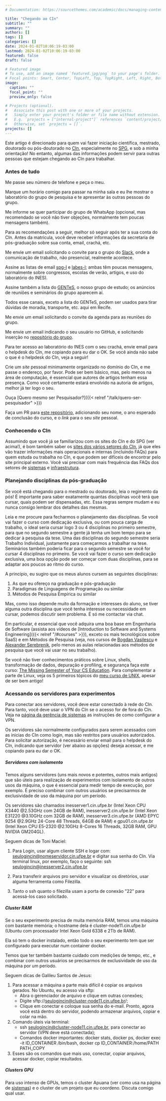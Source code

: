 ```yaml
---
# Documentation: https://sourcethemes.com/academic/docs/managing-content/

title: "Chegando ao CIn"
subtitle: ""
summary: ""
authors: []
tags: []
categories: []
date: 2024-01-02T10:06:19-03:00
lastmod: 2024-01-02T10:06:19-03:00
featured: false
draft: false

# Featured image
# To use, add an image named `featured.jpg/png` to your page's folder.
# Focal points: Smart, Center, TopLeft, Top, TopRight, Left, Right, BottomLeft, Bottom, BottomRight.
image:
  caption: ""
  focal_point: ""
  preview_only: false

# Projects (optional).
#   Associate this post with one or more of your projects.
#   Simply enter your project's folder or file name without extension.
#   E.g. `projects = ["internal-project"]` references `content/project/deep-learning/index.md`.
#   Otherwise, set `projects = []`.
projects: []
---
```

Este artigo é direcionado para quem vai fazer iniciação científica, mestrado, doutorado ou pós-doutorado no [CIn](http://www.cin.ufpe.br/), especialmente no [SPG](http://www.cin.ufpe.br/spg), e sob a minha orientação! No entanto, algumas das informações podem servir para outras pessoas que estejam chegando ao CIn para trabalhar.

### Antes de tudo

Me passe seu número de telefone e peça o meu.

Marque um horário comigo para passar na minha sala e eu lhe mostrar o laboratório do grupo de pesquisa e te apresentar às outras pessoas do grupo.

Me informe se quer participar do grupo de WhatsApp (opcional, mas recomendado se você não tiver objeções, normalmente tem poucas mensagens também).

Para as recomendações a seguir, melhor só seguir após ter a sua conta do CIn. Antes da matrícula, você deve receber informações da secretaria de pós-graduação sobre sua conta, email, crachá, etc.

Me envie um email solicitando o convite para o grupo do [Slack](https://spg-ufpe.slack.com), onde a comunicação de trabalho, não presencial, realmente acontece. 

Assine as listas de email [spg-l](https://groups.google.com/a/cin.ufpe.br/g/spg-l) e [labes-l](https://groups.google.com/a/cin.ufpe.br/g/labes-l); ambas têm poucas mensagens, normalmente sobre congressos, escolas de verão, artigos, e uso do laboratório do INES). 

Assine também a lista do [GENTeS](https://groups.google.com/a/cin.ufpe.br/g/gente), o nosso grupo de estudo; os anúncios de reuniões e seminários do grupo aparecem aí.  

Todos esse canais, exceto a lista do GENTeS, podem ser usados para tirar dúvidas de moradia, transporte, etc. aqui em Recife.

Me envie um email solicitando o convite da agenda para as reuniões do grupo.

Me envie um email indicando o seu usuário no GitHub, e solicitando inserção no [repositório do  grupo](https://github.com/spgroup).

Para ter acesso ao laboratório do INES com o seu crachá, envie email para o helpdesk do CIn, me copiando para eu dar o OK. Se você ainda não sabe o que é o helpdesk do CIn, veja a seguir!

Crie um <i>site</i> pessoal minimamente organizado no domínio do CIn, e me passe o endereço, por favor. Pode ser bem básico, mas, pelo menos na área de computação, é essencial que autores de artigos tenham essa presença. Como você certamente estará envolvido na autoria de artigos, melhor já ter logo o seu.

Ouça [Quero mesmo ser Pesquisador?]({{< relref "/talk/quero-ser-pesquisador" >}})

Faça um PR para [este repositório](https://github.com/pauloborba/academic-kickstart/blob/master/content/home/students.md),  adicionando seu nome, o ano esperado de conclusão do curso, e o <i>link</i> para o seu <i>site</i> pessoal.



### Conhecendo o CIn 

Assumindo que você já se familiarizou com os sites do CIn e do SPG (ver acima!), é bom também saber os [sites dos vários setores do CIn](https://diretoria.cin.ufpe.br/perguntas-frequentes#h.14rqvo9yjppo), já que eles vão trazer informações mais operacionais e internas (incluindo FAQs) para quem estuda ou trabalha no CIn, e que podem ser difíceis de encontrar pelo site principal externo. Você vai precisar com mais frequência das FAQs dos setores de [sistemas](http://helpdesk.cin.ufpe.br/) e [infraestrutura](http://infraestrutura.cin.ufpe.br/).


### Planejando disciplinas da pós-graduação

Se você está chegando para o mestrado ou doutorado, leia o regimento da pós! É importante para saber exatamente quantas disciplinas você terá que cursar, quais podem ser dispensadas, etc. Essa regras sempre mudam e eu nunca consigo lembrar dos detalhes das mesmas.

Leia e me procure para fecharmos o planejamento das disciplinas. Se você vai fazer o curso com dedicação exclusiva, ou com pouca carga de trabalho, o ideal seria cursar logo 3 ou 4 disciplinas no primeiro semestre, para que no segundo semestre a gente já tenha um bom tempo para se dedicar à pesquisa da tese. Uma das disciplinas do segundo semestre seria Trabalho Individual, justamente para começarmos a trabalhar na tese. Seminários também poderia ficar para o segundo semestre se você for cursar 4 disciplinas no primeiro. Se você vai fazer o curso sem dedicação exclusiva, uma boa opção pode ser começar com duas disciplinas, para se adaptar aos poucos ao ritmo do curso.

A princípio, eu sugiro que os meus alunos cursem as seguintes disciplinas:

1. As que eu ofereço na graduação e pós-graduação
1. Paradigmas de Linguagens de Programação ou similar
1. Métodos de Pesquisa Empírica ou similar

Mas, como isso depende muito da formação e interesses do aluno, se tiver alguma outra disciplina que você tenha interesse ou necessidade em cursar, podemos discutir sem problema. É só me contactar via chat.

Em particular, é essencial que você adquira uma boa base em Engenharia de Software (assista aos vídeos de [Introduction to Software and Systems Engineering]({{< relref "/#courses" >}}), exceto os mais tecnológicos sobre SaaS) e em Métodos de Pesquisa (veja, nos cursos de [Bogdan Vasilescu](https://github.com/bvasiles/empirical-methods?s=03) e [Alexander Serebrenik](https://www.youtube.com/channel/UCUeRK8nJKyj_i_Yz81eHa8g/videos), pelo menos as aulas relacionadas aos métodos de pesquisa que você vai usar no seu trabalho). 

Se você não tiver conhecimentos práticos sobre Linux, shells, transformação de dados, depuração e profiling, e segurança faça este curso: [The Missing Semester of Your CS Education](https://missing.csail.mit.edu). Para complementar a parte de Linux, veja os 5 primeiros tópicos do [meu curso de UNIX](https://www.cin.ufpe.br/~phmb/sysadm/programa.html), apesar de ser bem antigo! 


### Acessando os servidores para experimentos

Para conectar aos servidores, você deve estar conectado à rede do CIn. Para tanto, você deve usar o VPN do CIn se o acesso for de fora do CIn. Veja na [página da gerência de  sistemas](http://helpdesk.cin.ufpe.br/) as instruções de como configurar a VPN. 

Os servidores são normalmente configurados para serem acessados com as inicias do CIn como login, mas são restritos para usuários autorizados. Para solicitar autorização, é necessário enviar email para o helpdesk do CIn, indicando que servidor (ver abaixo as opções) deseja acessar, e me copiando para eu dar o OK. 


##### Servidores com isolamento

Temos alguns servidores (uns mais novos e potentes, outros mais antigos) que são úteis para realização de experimentos com isolamento de outros usos da máquina, o que é essencial para medir tempo de execução, por exemplo. É preciso combinar com outros usuários se precisarmos de exclusividade de uso da máquina por um período.

Os servidores são chamados inesserver1.cin.ufpe.br (Intel Xeon CPU X3440 @2.53GHz com 24GB de RAM), inesserver2.cin.ufpe.br (Intel Xeon E31220 @3.10GHz com 32GB de RAM), inesserver3.cin.ufpe.br (AMD EPYC 9254 @2.9GHz 24-Core 48 Threads, 64GB de RAM) e gpu01.cin.ufpe.br (Intel Xeon CPU E5-2320 @2.10GHz 8-Cores 16 Threads, 32GB RAM, GPU NVIDIA GM204GL).   

Seguem dicas de Toni Maciel:

1. Para Login, usar algum cliente SSH e logar com: seulogincin@nomeservidor.cin.ufpe.br e digitar sua senha do CIn. Via terminal linux, por exemplo, faço o seguinte: ssh seulogincin@inesserver2.cin.ufpe.br

1. Para transferir arquivos pro servidor e visualizar os diretórios, usar alguma ferramenta como Filezilla.
1. Tanto o ssh quanto o filezilla usam a porta de conexão "22" para acessá-los caso solicitado. 

##### Cluster RAM

Se o seu experimento precisa de muita memória RAM, temos uma máquina com bastante memória; o hostname dela é cluster-node11.cin.ufpe.br (Ubuntu com processador Intel Xeon Gold 6338 e 2Tb de RAM). 

Ela só tem o docker instalado, então todo o seu experimento tem que ser configurado para executar num container docker. 

Temos que ter também bastante cuidado com medições de tempo, etc., e combinar com outros usuários se precisarmos de exclusividade de uso da máquina por um período.

Seguem dicas de Galileu Santos de Jesus: 

1. Para acessar a máquina a parte mais difícil é copiar os arquivos gerados. No Ubuntu, eu acesso via sftp:
    - Abra o gerenciador de arquivo e clique em outras conexões;
    - Digite sftp://seulogincin@cluster-node11.cin.ufpe.br/;
    - Clique em conectar e coloque sua senha do e-mail. Pronto, agora você está dentro do servidor, podendo armazenar arquivos, copiar e colar na mão.
1. Comando úteis via terminal:
    - ssh seulogincin@cluster-node11.cin.ufpe.br, para conectar ao servidor (VPN deve está conectada);
    - Comandos docker importantes: docker stats, docker ps, docker exec -it ID_CONTAINER /bin/bash, docker cp ID_CONTAINER:/home/PATH PATH_COPY
1. Esses são os comandos que mais uso, conectar, copiar arquivos, acessar docker, copiar resultados.

##### Clusters GPU

Para uso intenso de GPUs, temos o cluster Apuana (ver como usa na página de [sistemas](http://helpdesk.cin.ufpe.br/)) e o cluster de um projeto que eu coordeno. Discuta comigo qual usar.


